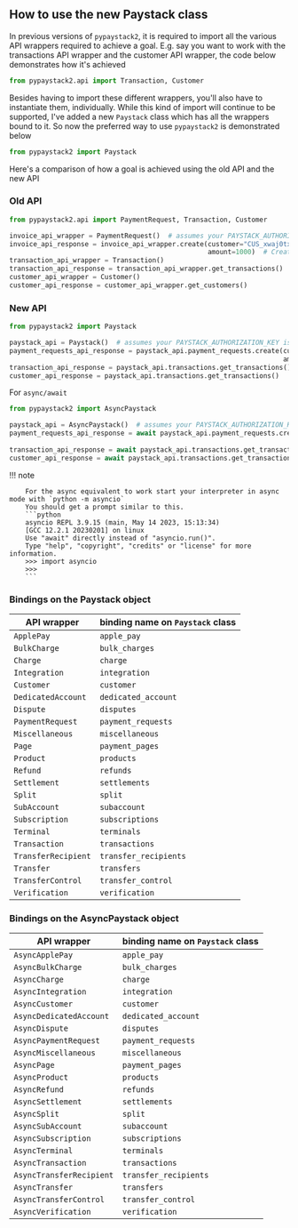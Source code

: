 ## How to use the new Paystack class

In previous versions of `pypaystack2`, it is required to import all the various API
wrappers required to achieve a goal. E.g. say you want to work with the transactions
API wrapper and the customer API wrapper, the code below demonstrates how it's achieved

```python
from pypaystack2.api import Transaction, Customer
```

Besides having to import these different wrappers, you'll also have to instantiate them,
individually. While this kind of import will continue to be supported, I've added
a new `Paystack` class which has all the wrappers bound to it. So now the preferred
way to use `pypaystack2` is demonstrated below

```python
from pypaystack2 import Paystack
```

Here's a comparison of how a goal is achieved using the old API and the new API

### Old API

```python
from pypaystack2.api import PaymentRequest, Transaction, Customer

invoice_api_wrapper = PaymentRequest()  # assumes your PAYSTACK_AUTHORIZATION_KEY is set
invoice_api_response = invoice_api_wrapper.create(customer="CUS_xwaj0txjryg393b",
                                                  amount=1000)  # Creates an invoice with a charge of ₦100
transaction_api_wrapper = Transaction()
transaction_api_response = transaction_api_wrapper.get_transactions()
customer_api_wrapper = Customer()
customer_api_response = customer_api_wrapper.get_customers()
```

### New API

```python
from pypaystack2 import Paystack

paystack_api = Paystack()  # assumes your PAYSTACK_AUTHORIZATION_KEY is set
payment_requests_api_response = paystack_api.payment_requests.create(customer="CUS_xwaj0txjryg393b",
                                                                     amount=1000)  # Creates an invoice with a charge of ₦100
transaction_api_response = paystack_api.transactions.get_transactions()
customer_api_response = paystack_api.transactions.get_transactions()
```

For `async/await`

```python
from pypaystack2 import AsyncPaystack

paystack_api = AsyncPaystack()  # assumes your PAYSTACK_AUTHORIZATION_KEY is set
payment_requests_api_response = await paystack_api.payment_requests.create(customer="CUS_xwaj0txjryg393b",
                                                                           amount=1000)  # Creates an invoice with a charge of ₦100
transaction_api_response = await paystack_api.transactions.get_transactions()
customer_api_response = await paystack_api.transactions.get_transactions()
```

!!! note

        For the async equivalent to work start your interpreter in async mode with `python -m asyncio`
        You should get a prompt similar to this.
        ```python
        asyncio REPL 3.9.15 (main, May 14 2023, 15:13:34) 
        [GCC 12.2.1 20230201] on linux
        Use "await" directly instead of "asyncio.run()".
        Type "help", "copyright", "credits" or "license" for more information.
        >>> import asyncio
        >>>
        ```

### Bindings on the Paystack object

| API wrapper         | binding name on `Paystack` class |
|---------------------|----------------------------------|
| `ApplePay`          | `apple_pay`                      |
| `BulkCharge`        | `bulk_charges`                   |
| `Charge`            | `charge`                         |
| `Integration`       | `integration`                    |
| `Customer`          | `customer`                       |
| `DedicatedAccount`  | `dedicated_account`              |
| `Dispute`           | `disputes`                       |
| `PaymentRequest`    | `payment_requests`               |
| `Miscellaneous`     | `miscellaneous`                  |
| `Page`              | `payment_pages`                  |
| `Product`           | `products`                       |
| `Refund`            | `refunds`                        |
| `Settlement`        | `settlements`                    |
| `Split`             | `split`                          |
| `SubAccount`        | `subaccount`                     |
| `Subscription`      | `subscriptions`                  |
| `Terminal`          | `terminals`                      |
| `Transaction`       | `transactions`                   |
| `TransferRecipient` | `transfer_recipients`            |
| `Transfer`          | `transfers`                      |
| `TransferControl`   | `transfer_control`               |
| `Verification`      | `verification`                   |

### Bindings on the AsyncPaystack object

| API wrapper              | binding name on `Paystack` class |
|--------------------------|----------------------------------|
| `AsyncApplePay`          | `apple_pay`                      |
| `AsyncBulkCharge`        | `bulk_charges`                   |
| `AsyncCharge`            | `charge`                         |
| `AsyncIntegration`       | `integration`                    |
| `AsyncCustomer`          | `customer`                       |
| `AsyncDedicatedAccount`  | `dedicated_account`              |
| `AsyncDispute`           | `disputes`                       |
| `AsyncPaymentRequest`    | `payment_requests`               |
| `AsyncMiscellaneous`     | `miscellaneous`                  |
| `AsyncPage`              | `payment_pages`                  |
| `AsyncProduct`           | `products`                       |
| `AsyncRefund`            | `refunds`                        |
| `AsyncSettlement`        | `settlements`                    |
| `AsyncSplit`             | `split`                          |
| `AsyncSubAccount`        | `subaccount`                     |
| `AsyncSubscription`      | `subscriptions`                  |
| `AsyncTerminal`          | `terminals`                      |
| `AsyncTransaction`       | `transactions`                   |
| `AsyncTransferRecipient` | `transfer_recipients`            |
| `AsyncTransfer`          | `transfers`                      |
| `AsyncTransferControl`   | `transfer_control`               |
| `AsyncVerification`      | `verification`                   |
